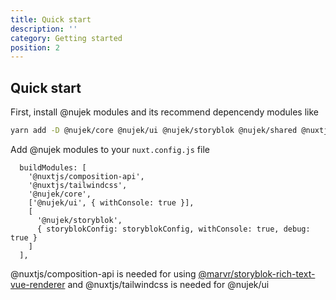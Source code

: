 ```yaml
---
title: Quick start
description: ''
category: Getting started
position: 2
---
```


## Quick start

First, install @nujek modules and its recommend depencendy modules like

```bash
yarn add -D @nujek/core @nujek/ui @nujek/storyblok @nujek/shared @nuxtjs/composition-api @nuxtjs/tailwindcss
```

Add @nujek modules to your `nuxt.config.js` file

```
  buildModules: [
    '@nuxtjs/composition-api',
    '@nuxtjs/tailwindcss',
    '@nujek/core',
    ['@nujek/ui', { withConsole: true }],
    [
      '@nujek/storyblok',
      { storyblokConfig: storyblokConfig, withConsole: true, debug: true }
    ]
  ],
```


<alert type="info">

@nuxtjs/composition-api is needed for using [@marvr/storyblok-rich-text-vue-renderer](https://github.com/MarvinRudolph/storyblok-rich-text-renderer/tree/master/packages/storyblok-rich-text-vue-renderer) and @nuxtjs/tailwindcss is needed for @nujek/ui

</alert>


